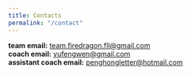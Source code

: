 ```yaml
---
title: Contacts
permalink: "/contact"
---
```


**team email:** [team.firedragon.fll@gmail.com](mailto:team.firedragon.fll@gmail.com)  
**coach email:** [yufengwen@gmail.com](mailto:yufengwen@gmail.com)  
**assistant coach email:** [penghongletter@hotmail.com](mailto:penghongletter@hotmail.com)  

